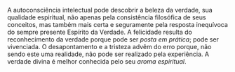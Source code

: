 ﻿A autoconsciência intelectual pode descobrir a beleza da verdade, sua qualidade espiritual, não apenas pela consistência filosófica de seus conceitos, mas também mais certa e seguramente pela resposta inequívoca do sempre presente Espírito da Verdade. A felicidade resulta do reconhecimento da verdade porque pode ser <I>posta em prática</I>; pode ser vivenciada. O desapontamento e a tristeza advêm do erro porque, não sendo este uma realidade, não pode ser realizado pela experiência. A verdade divina é melhor conhecida pelo seu <I>aroma espiritual</I>.
